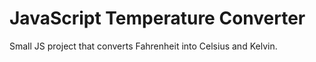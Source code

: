 # JavaScript Temperature Converter
Small JS project that converts Fahrenheit into Celsius and Kelvin.
